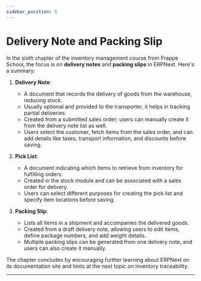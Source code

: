 ```yaml
---
sidebar_position: 6
---
```


# Delivery Note and Packing Slip

In the sixth chapter of the inventory management course from Frappe School, the focus is on **delivery notes** and **packing slips** in ERPNext. Here's a summary:

1. **Delivery Note**:

   - A document that records the delivery of goods from the warehouse, reducing stock.
   - Usually optional and provided to the transporter, it helps in tracking partial deliveries.
   - Created from a submitted sales order; users can manually create it from the delivery note list as well.
   - Users select the customer, fetch items from the sales order, and can add details like taxes, transport information, and discounts before saving.

2. **Pick List**:

   - A document indicating which items to retrieve from inventory for fulfilling orders.
   - Created in the stock module and can be associated with a sales order for delivery.
   - Users can select different purposes for creating the pick list and specify item locations before saving.

3. **Packing Slip**:
   - Lists all items in a shipment and accompanies the delivered goods.
   - Created from a draft delivery note, allowing users to edit items, define package numbers, and add weight details.
   - Multiple packing slips can be generated from one delivery note, and users can also create it manually.

The chapter concludes by encouraging further learning about ERPNext on its documentation site and hints at the next topic on inventory traceability.

---
